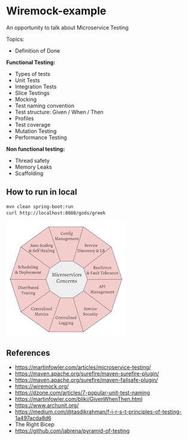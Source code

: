 # Wiremock-example

An opportunity to talk about Microservice Testing

Topics:

- Definition of Done

**Functional Testing:**

- Types of tests
- Unit Tests
- Integration Tests
- Slice Testings
- Mocking
- Test naming convention
- Test structure: Given / When / Then
- Profiles
- Test coverage
- Mutation Testing
- Performance Testing

**Non functional testing:**

- Thread safety
- Memory Leaks
- Scaffolding

## How to run in local

```bash
mvn clean spring-boot:run
curl http://localhost:8080/gods/greek  
```

![](docs/ms.png)

## References

- https://martinfowler.com/articles/microservice-testing/
- https://maven.apache.org/surefire/maven-surefire-plugin/
- https://maven.apache.org/surefire/maven-failsafe-plugin/
- https://wiremock.org/
- https://dzone.com/articles/7-popular-unit-test-naming
- https://martinfowler.com/bliki/GivenWhenThen.html
- https://www.archunit.org/
- https://medium.com/@tasdikrahman/f-i-r-s-t-principles-of-testing-1a497acda8d6
- The Right Bicep
- https://github.com/jabrena/pyramid-of-testing
